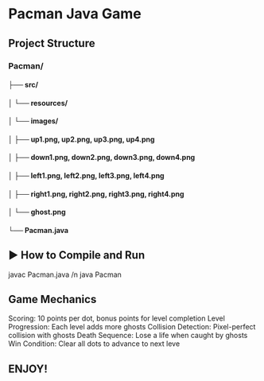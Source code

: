 # Pacman Java Game

##  Project Structure
### Pacman/
#### ├── src/
#### │ └── resources/
#### │ └── images/
#### │ ├── up1.png, up2.png, up3.png, up4.png
#### │ ├── down1.png, down2.png, down3.png, down4.png
#### │ ├── left1.png, left2.png, left3.png, left4.png
#### │ ├── right1.png, right2.png, right3.png, right4.png
#### │ └── ghost.png
#### └── Pacman.java


## ▶️ How to Compile and Run
javac Pacman.java /n
java Pacman

## Game Mechanics

Scoring: 10 points per dot, bonus points for level completion
Level Progression: Each level adds more ghosts
Collision Detection: Pixel-perfect collision with ghosts
Death Sequence: Lose a life when caught by ghosts
Win Condition: Clear all dots to advance to next leve

## ENJOY!
